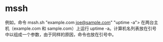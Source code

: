 mssh
====



例如，命令 mssh.sh "example.com joe@sample.com" "uptime -a"> 在两台主机（example.com 和 sample.com）上运行 uptime -a。计算机名列表放在引号中以组成一个参数，由于同样的原因，命令也放在引号中。 
